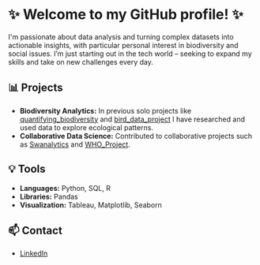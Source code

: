 # ✨ Welcome to my GitHub profile! ✨

I'm passionate about data analysis and turning complex datasets into actionable insights, with particular personal interest in biodiversity and social issues. I’m just starting out in the tech world – seeking to expand my skills and take on new challenges every day.

## 📊 Projects

- **Biodiversity Analytics:** In previous solo projects like [quantifying_biodiversity](https://github.com/harry-webber/quantifying_biodiversity) and [bird_data_project](https://github.com/harry-webber/bird_data_project) I have researched and used data to explore ecological patterns.
- **Collaborative Data Science:** Contributed to collaborative projects such as [Swanalytics](https://github.com/gdiwa23/Swanalytics) and [WHO_Project](https://github.com/rahulshaju2981/WHO_Project).

## 💡 Tools

- **Languages:** Python, SQL, R
- **Libraries:** Pandas
- **Visualization:** Tableau, Matplotlib, Seaborn

## 📫 Contact

- [LinkedIn](https://www.linkedin.com/in/harry-webber-55b132143/)
